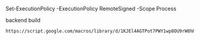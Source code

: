 Set-ExecutionPolicy -ExecutionPolicy RemoteSigned -Scope Process

backend build

```
https://script.google.com/macros/library/d/1KJEl4AGTPot7PWY1wp8OU9rW8hRE7Eafx_TgijCURsOmVrjfweP2ZkAH/1
```
